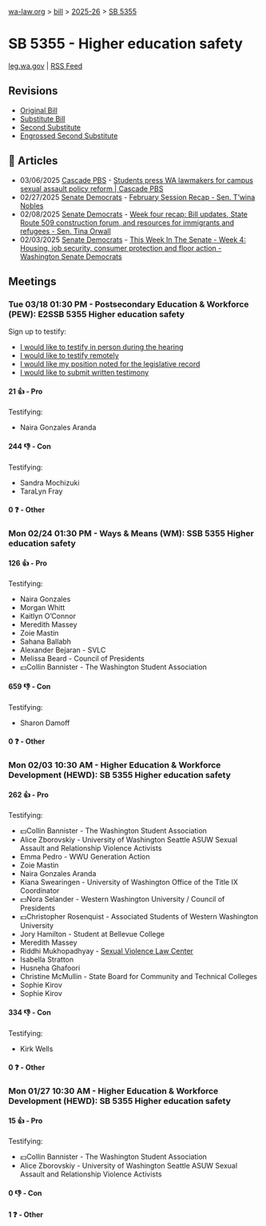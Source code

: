 [wa-law.org](/) > [bill](/bill/) > [2025-26](/bill/2025-26/) > [SB 5355](/bill/2025-26/sb/5355/)

# SB 5355 - Higher education safety
[leg.wa.gov](https://app.leg.wa.gov/billsummary?BillNumber=5355&Year=2025&Initiative=false) | [RSS Feed](./rss.xml)

## Revisions
* [Original Bill](1/)
* [Substitute Bill](S/)
* [Second Substitute](S2/)
* [Engrossed Second Substitute](S2.E/)

## 📰 Articles
* 03/06/2025 [Cascade PBS](/org/cascade_pbs/) - [Students press WA lawmakers for campus sexual assault policy reform | Cascade PBS](https://crosscut.com/politics/2025/03/students-press-wa-lawmakers-campus-sexual-assault-policy-reform#:~:text=Senate%20Bill%205355)
* 02/27/2025 [Senate Democrats](/org/senate_democrats/) - [February Session Recap - Sen. T’wina Nobles](https://senatedemocrats.wa.gov/nobles/2025/02/26/february-session-recap-2/#:~:text=SB%205355)
* 02/08/2025 [Senate Democrats](/org/senate_democrats/) - [Week four recap: Bill updates, State Route 509 construction forum, and resources for immigrants and refugees - Sen. Tina Orwall](https://senatedemocrats.wa.gov/orwall/2025/02/07/week-four-recap-bill-updates-state-route-509-construction-forum-and-resources-for-immigrants-and-refugees/#:~:text=SB%205355)
* 02/03/2025 [Senate Democrats](/org/senate_democrats/) - [This Week In The Senate - Week 4: Housing, job security, consumer protection and floor action - Washington Senate Democrats](https://senatedemocrats.wa.gov/blog/2025/02/02/this-week-in-the-senate-week-4-housing-job-security-consumer-protection-and-floor-action/#:~:text=Senate%20Bill%205355)

## Meetings
### Tue 03/18 01:30 PM - Postsecondary Education & Workforce (PEW): E2SSB 5355 Higher education safety
Sign up to testify:
* [I would like to testify in person during the hearing](https://app.leg.wa.gov/csi/Testifier/Add?chamber=House&mId=33081&aId=165969&caId=26592&tId=1)
* [I would like to testify remotely](https://app.leg.wa.gov/csi/Testifier/Add?chamber=House&mId=33081&aId=165969&caId=26592&tId=2)
* [I would like my position noted for the legislative record](https://app.leg.wa.gov/csi/Testifier/Add?chamber=House&mId=33081&aId=165969&caId=26592&tId=3)
* [I would like to submit written testimony](https://app.leg.wa.gov/csi/Testifier/Add?chamber=House&mId=33081&aId=165969&caId=26592&tId=4)

#### 21 👍 - Pro
Testifying:
* Naira Gonzales Aranda

#### 244 👎 - Con
Testifying:
* Sandra Mochizuki
* TaraLyn Fray

#### 0 ❓ - Other

### Mon 02/24 01:30 PM - Ways & Means (WM): SSB 5355 Higher education safety
#### 126 👍 - Pro
Testifying:
* Naira Gonzales
* Morgan Whitt
* Kaitlyn O’Connor
* Meredith Massey
* Zoie Mastin
* Sahana Ballabh
* Alexander Bejaran - SVLC
* Melissa Beard - Council of Presidents
* 💵Collin Bannister - The Washington Student Association

#### 659 👎 - Con
Testifying:
* Sharon Damoff

#### 0 ❓ - Other

### Mon 02/03 10:30 AM - Higher Education & Workforce Development (HEWD): SB 5355 Higher education safety
#### 262 👍 - Pro
Testifying:
* 💵Collin Bannister - The Washington Student Association
* Alice Zborovskiy - University of Washington Seattle ASUW Sexual Assault and Relationship Violence Activists
* Emma Pedro - WWU Generation Action
* Zoie Mastin
* Naira Gonzales Aranda
* Kiana Swearingen - University of Washington Office of the Title IX Coordinator
* 💵Nora Selander - Western Washington University / Council of Presidents
* 💵Christopher Rosenquist - Associated Students of Western Washington University
* Jory Hamilton - Student at Bellevue College
* Meredith Massey
* Riddhi Mukhopadhyay - [Sexual Violence Law Center](/org/sexual_violence_law_center/)
* Isabella Stratton
* Husneha Ghafoori
* Christine McMullin - State Board for Community and Technical Colleges
* Sophie Kirov
* Sophie Kirov

#### 334 👎 - Con
Testifying:
* Kirk Wells

#### 0 ❓ - Other

### Mon 01/27 10:30 AM - Higher Education & Workforce Development (HEWD): SB 5355 Higher education safety
#### 15 👍 - Pro
Testifying:
* 💵Collin Bannister - The Washington Student Association
* Alice Zborovskiy - University of Washington Seattle ASUW Sexual Assault and Relationship Violence Activists

#### 0 👎 - Con

#### 1 ❓ - Other
